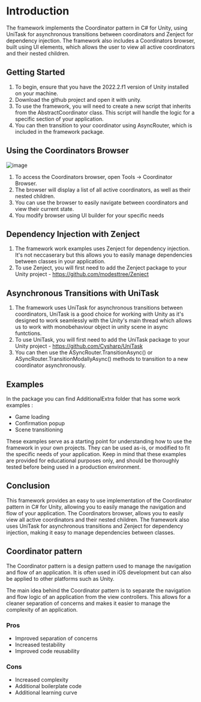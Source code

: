 # Introduction
The framework implements the Coordinator pattern in C# for Unity, using UniTask for asynchronous transitions between coordinators and Zenject for dependency injection. The framework also includes a Coordinators browser, built using UI elements, which allows the user to view all active coordinators and their nested children.

## Getting Started
1. To begin, ensure that you have the 2022.2.f1 version of Unity installed on your machine.
2. Download the github project and open it with unity.
3. To use the framework, you will need to create a new script that inherits from the AbstractCoordinator class. This script will handle the logic for a specific section of your application.
4. You can then transition to your coordinator using AsyncRouter, which is included in the framework package.
## Using the Coordinators Browser
![image](https://user-images.githubusercontent.com/36601610/212541651-66fca449-c6e3-4073-b2fa-9bd34ea0f2a7.png)

1. To access the Coordinators browser, open Tools -> Coordinator Browser.
2. The browser will display a list of all active coordinators, as well as their nested children.
3. You can use the browser to easily navigate between coordinators and view their current state.
4. You modify browser using UI builder for your specific needs
## Dependency Injection with Zenject
1. The framework work examples uses Zenject for dependency injection. It's not neccaserary but this allows you to easily manage dependencies between classes in your application.
2. To use Zenject, you will first need to add the Zenject package to your Unity project - https://github.com/modesttree/Zenject
## Asynchronous Transitions with UniTask
1. The framework uses UniTask for asynchronous transitions between coordinators, UniTask is a good choice for working with Unity as it's designed to work seamlessly with the Unity's main thread which allows us to work with monobehaviour object in unity scene in async funtctions.
2. To use UniTask, you will first need to add the UniTask package to your Unity project - https://github.com/Cysharp/UniTask
3. You can then use the ASyncRouter.TransitionAsync() or ASyncRouter.TransitionModallyAsync() methods to transition to a new coordinator asynchronously.
## Examples
In the package you can find AdditionalExtra folder that has some work examples :

- Game loading
- Confirmation popup
- Scene transitioning

These examples serve as a starting point for understanding how to use the framework in your own projects. They can be used as-is, or modified to fit the specific needs of your application. Keep in mind that these examples are provided for educational purposes only, and should be thoroughly tested before being used in a production environment.

## Conclusion
This framework provides an easy to use implementation of the Coordinator pattern in C# for Unity, allowing you to easily manage the navigation and flow of your application. The Coordinators browser, allows you to easily view all active coordinators and their nested children. The framework also uses UniTask for asynchronous transitions and Zenject for dependency injection, making it easy to manage dependencies between classes.

## Coordinator pattern
The Coordinator pattern is a design pattern used to manage the navigation and flow of an application. It is often used in iOS development but can also be applied to other platforms such as Unity.

The main idea behind the Coordinator pattern is to separate the navigation and flow logic of an application from the view controllers. This allows for a cleaner separation of concerns and makes it easier to manage the complexity of an application.

### Pros
- Improved separation of concerns
- Increased testability
- Improved code reusability
### Cons
- Increased complexity
- Additional boilerplate code
- Additional learning curve
